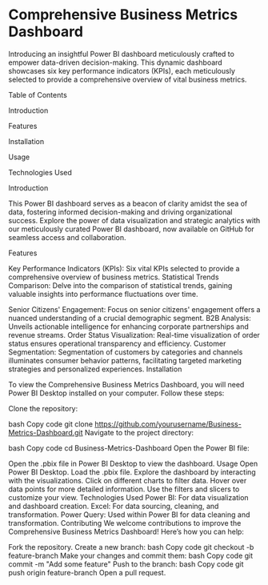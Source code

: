 # Comprehensive Business Metrics Dashboard
Introducing an insightful Power BI dashboard meticulously crafted to empower data-driven decision-making. This dynamic dashboard showcases six key performance indicators (KPIs), each meticulously selected to provide a comprehensive overview of vital business metrics.

Table of Contents

Introduction


Features


Installation


Usage


Technologies Used



Introduction


This Power BI dashboard serves as a beacon of clarity amidst the sea of data, fostering informed decision-making and driving organizational success. Explore the power of data visualization and strategic analytics with our meticulously curated Power BI dashboard, now available on GitHub for seamless access and collaboration.

Features


Key Performance Indicators (KPIs): Six vital KPIs selected to provide a comprehensive overview of business metrics.
Statistical Trends Comparison: Delve into the comparison of statistical trends, gaining valuable insights into performance fluctuations over time.


Senior Citizens' Engagement: Focus on senior citizens' engagement offers a nuanced understanding of a crucial demographic segment.
B2B Analysis: Unveils actionable intelligence for enhancing corporate partnerships and revenue streams.
Order Status Visualization: Real-time visualization of order status ensures operational transparency and efficiency.
Customer Segmentation: Segmentation of customers by categories and channels illuminates consumer behavior patterns, facilitating targeted marketing strategies and personalized experiences.
Installation

To view the Comprehensive Business Metrics Dashboard, you will need Power BI Desktop installed on your computer. Follow these steps:

Clone the repository:

bash
Copy code
git clone https://github.com/yourusername/Business-Metrics-Dashboard.git
Navigate to the project directory:

bash
Copy code
cd Business-Metrics-Dashboard
Open the Power BI file:

Open the .pbix file in Power BI Desktop to view the dashboard.
Usage
Open Power BI Desktop.
Load the .pbix file.
Explore the dashboard by interacting with the visualizations.
Click on different charts to filter data.
Hover over data points for more detailed information.
Use the filters and slicers to customize your view.
Technologies Used
Power BI: For data visualization and dashboard creation.
Excel: For data sourcing, cleaning, and transformation.
Power Query: Used within Power BI for data cleaning and transformation.
Contributing
We welcome contributions to improve the Comprehensive Business Metrics Dashboard! Here’s how you can help:

Fork the repository.
Create a new branch:
bash
Copy code
git checkout -b feature-branch
Make your changes and commit them:
bash
Copy code
git commit -m "Add some feature"
Push to the branch:
bash
Copy code
git push origin feature-branch
Open a pull request.




